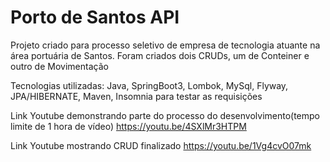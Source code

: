 # Porto de Santos API

Projeto criado para processo seletivo de empresa de tecnologia atuante na área portuária de Santos.
Foram criados dois CRUDs, um de Conteiner e outro de Movimentação

Tecnologias utilizadas:
Java,
SpringBoot3,
Lombok,
MySql, 
Flyway, 
JPA/HIBERNATE,
Maven,
Insomnia para testar as requisições

Link Youtube demonstrando parte do processo do desenvolvimento(tempo limite de 1 hora de vídeo)
https://youtu.be/4SXlMr3HTPM

Link Youtube mostrando CRUD finalizado
https://youtu.be/1Vg4cvO07mk


